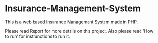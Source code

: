 # Insurance-Management-System
This is a web based Insurance Management System made in PHP.

Please read Report for more details on this project. Also please read 'How to run' for instrunctions to run it.
